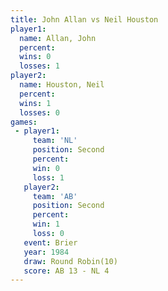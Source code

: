 ```yaml
---
title: John Allan vs Neil Houston
player1:             
  name: Allan, John  
  percent:           
  wins: 0            
  losses: 1          
player2:             
  name: Houston, Neil
  percent:           
  wins: 1            
  losses: 0          
games:
 - player1:          
     team: 'NL'      
     position: Second
     percent:        
     win: 0          
     loss: 1         
   player2:          
     team: 'AB'      
     position: Second
     percent:        
     win: 1          
     loss: 0         
   event: Brier         
   year: 1984           
   draw: Round Robin(10)
   score: AB 13 - NL 4  
---
```

